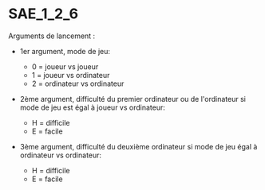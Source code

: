# SAE_1_2_6

Arguments de lancement : 
* 1er argument, mode de jeu:
  * 0 = joueur vs joueur
  * 1 = joueur vs ordinateur
  * 2 = ordinateur vs ordinateur
    
* 2ème argument, difficulté du premier ordinateur ou de l'ordinateur si mode de jeu est égal à joueur vs ordinateur:
    * H = difficile
    * E = facile

* 3ème argument, difficulté du deuxième ordinateur si mode de jeu égal à ordinateur vs ordinateur:
    * H = difficile
    * E = facile
  
